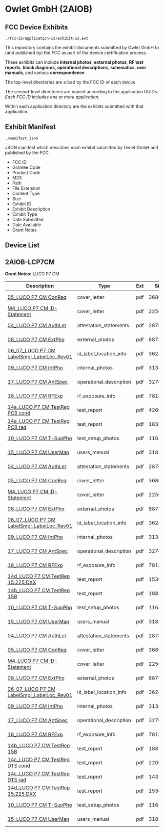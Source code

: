 # Owlet GmbH (2AIOB)
## FCC Device Exhibits

```
./fcc-id/application-id/exhibit-id.ext
```

This repository contains the exhibit documents submitted by Owlet GmbH to (and published by) the FCC as part of the device certification process.

These exhibits can include **internal photos**, **external photos**, **RF test reports**, **block diagrams**, **operational descriptions**, **schematics**, **user manuals**, and various **correspondence**.

The top-level directories are sliced by the FCC ID of each device.

The second-level directories are named according to the application UUIDs. *Each FCC ID includes one or more application.*

Within each application directory are the exhibits submitted with that application. 

## Exhibit Manifest

```
./manifest.json
```

JSON manifest which describes each exhibit submitted by Owlet GmbH and published by the FCC.

- FCC ID
- Grantee Code
- Product Code
- MD5
- Path
- File Extension
- Content Type
- Size
- Exhibit ID
- Exhibit Description
- Exhibit Type
- Date Submitted
- Date Available
- Grant Notes

## Device List
## 2AIOB-LCP7CM
**Grant Notes:** LUCO P7 CM

| Description | Type | Ext | Size | Submitted | Available |
| ----------- | ---- | --- | ---- | --------- | --------- |
| [05_LUCO P7 CM ConReq](2AIOB-LCP7CM/092741525f4d7dd1053d5c3289ccc4f2/3221564.pdf) | cover_letter | pdf | 368023 | 2016-12-08 | 2016-12-08 |
| [M4_LUCO P7 CM ID-Statement](2AIOB-LCP7CM/092741525f4d7dd1053d5c3289ccc4f2/3221584.pdf) | cover_letter | pdf | 225094 | 2016-12-08 | 2016-12-08 |
| [04_LUCO P7 CM AuthLet](2AIOB-LCP7CM/092741525f4d7dd1053d5c3289ccc4f2/3221563.pdf) | attestation_statements | pdf | 287612 | 2016-12-08 | 2016-12-08 |
| [08_LUCO P7 CM ExtPho](2AIOB-LCP7CM/092741525f4d7dd1053d5c3289ccc4f2/3221566.pdf) | external_photos | pdf | 88753 | 2016-12-08 | 2016-12-08 |
| [06_07_LUCO P7 CM LabelSmpl_LabelLoc_Rev01](2AIOB-LCP7CM/092741525f4d7dd1053d5c3289ccc4f2/3221565.pdf) | id_label_location_info | pdf | 362429 | 2016-12-08 | 2016-12-08 |
| [09_LUCO P7 CM IntPho](2AIOB-LCP7CM/092741525f4d7dd1053d5c3289ccc4f2/3221567.pdf) | internal_photos | pdf | 313421 | 2016-12-08 | 2016-12-08 |
| [17_LUCO P7 CM AntSpec](2AIOB-LCP7CM/092741525f4d7dd1053d5c3289ccc4f2/3221582.pdf) | operational_description | pdf | 327636 | 2016-12-08 | 2016-12-08 |
| [18_LUCO P7 CM RFExp](2AIOB-LCP7CM/092741525f4d7dd1053d5c3289ccc4f2/3221583.pdf) | rf_exposure_info | pdf | 781890 | 2016-12-08 | 2016-12-08 |
| [14a_LUCO P7 CM TestRep PCB cond](2AIOB-LCP7CM/092741525f4d7dd1053d5c3289ccc4f2/2389172.pdf) | test_report | pdf | 4260586 | 2016-12-08 | 2016-12-08 |
| [14a_LUCO P7 CM TestRep PCB rad](2AIOB-LCP7CM/092741525f4d7dd1053d5c3289ccc4f2/3221636.pdf) | test_report | pdf | 1838392 | 2016-12-08 | 2016-12-08 |
| [10_LUCO P7 CM T-SupPho](2AIOB-LCP7CM/092741525f4d7dd1053d5c3289ccc4f2/3221568.pdf) | test_setup_photos | pdf | 116492 | 2016-12-08 | 2016-12-08 |
| [15_LUCO P7 CM UserMan](2AIOB-LCP7CM/092741525f4d7dd1053d5c3289ccc4f2/3221578.pdf) | users_manual | pdf | 318251 | 2016-12-08 | 2016-12-08 |
| [04_LUCO P7 CM AuthLet](2AIOB-LCP7CM/fa36cc0243bdc74198207edbfe168ba9/3221563.pdf) | attestation_statements | pdf | 287612 | 2016-12-08 | 2016-12-08 |
| [05_LUCO P7 CM ConReq](2AIOB-LCP7CM/fa36cc0243bdc74198207edbfe168ba9/3221564.pdf) | cover_letter | pdf | 368023 | 2016-12-08 | 2016-12-08 |
| [M4_LUCO P7 CM ID-Statement](2AIOB-LCP7CM/fa36cc0243bdc74198207edbfe168ba9/3221584.pdf) | cover_letter | pdf | 225094 | 2016-12-08 | 2016-12-08 |
| [08_LUCO P7 CM ExtPho](2AIOB-LCP7CM/fa36cc0243bdc74198207edbfe168ba9/3221566.pdf) | external_photos | pdf | 88753 | 2016-12-08 | 2016-12-08 |
| [06_07_LUCO P7 CM LabelSmpl_LabelLoc_Rev01](2AIOB-LCP7CM/fa36cc0243bdc74198207edbfe168ba9/3221565.pdf) | id_label_location_info | pdf | 362429 | 2016-12-08 | 2016-12-08 |
| [09_LUCO P7 CM IntPho](2AIOB-LCP7CM/fa36cc0243bdc74198207edbfe168ba9/3221567.pdf) | internal_photos | pdf | 313421 | 2016-12-08 | 2016-12-08 |
| [17_LUCO P7 CM AntSpec](2AIOB-LCP7CM/fa36cc0243bdc74198207edbfe168ba9/3221582.pdf) | operational_description | pdf | 327636 | 2016-12-08 | 2016-12-08 |
| [18_LUCO P7 CM RFExp](2AIOB-LCP7CM/fa36cc0243bdc74198207edbfe168ba9/3221583.pdf) | rf_exposure_info | pdf | 781890 | 2016-12-08 | 2016-12-08 |
| [14d_LUCO P7 CM TestRep 15.225 DXX](2AIOB-LCP7CM/fa36cc0243bdc74198207edbfe168ba9/3221577.pdf) | test_report | pdf | 1536111 | 2016-12-08 | 2016-12-08 |
| [14b_LUCO P7 CM TestRep 15B](2AIOB-LCP7CM/fa36cc0243bdc74198207edbfe168ba9/3221574.pdf) | test_report | pdf | 1882793 | 2016-12-08 | 2016-12-08 |
| [10_LUCO P7 CM T-SupPho](2AIOB-LCP7CM/fa36cc0243bdc74198207edbfe168ba9/3221568.pdf) | test_setup_photos | pdf | 116492 | 2016-12-08 | 2016-12-08 |
| [15_LUCO P7 CM UserMan](2AIOB-LCP7CM/fa36cc0243bdc74198207edbfe168ba9/3221578.pdf) | users_manual | pdf | 318251 | 2016-12-08 | 2016-12-08 |
| [04_LUCO P7 CM AuthLet](2AIOB-LCP7CM/1643dc06c60f640ec6d1f9c458612221/3221563.pdf) | attestation_statements | pdf | 287612 | 2016-12-08 | 2016-12-08 |
| [05_LUCO P7 CM ConReq](2AIOB-LCP7CM/1643dc06c60f640ec6d1f9c458612221/3221564.pdf) | cover_letter | pdf | 368023 | 2016-12-08 | 2016-12-08 |
| [M4_LUCO P7 CM ID-Statement](2AIOB-LCP7CM/1643dc06c60f640ec6d1f9c458612221/3221584.pdf) | cover_letter | pdf | 225094 | 2016-12-08 | 2016-12-08 |
| [08_LUCO P7 CM ExtPho](2AIOB-LCP7CM/1643dc06c60f640ec6d1f9c458612221/3221566.pdf) | external_photos | pdf | 88753 | 2016-12-08 | 2016-12-08 |
| [06_07_LUCO P7 CM LabelSmpl_LabelLoc_Rev01](2AIOB-LCP7CM/1643dc06c60f640ec6d1f9c458612221/3221565.pdf) | id_label_location_info | pdf | 362429 | 2016-12-08 | 2016-12-08 |
| [09_LUCO P7 CM IntPho](2AIOB-LCP7CM/1643dc06c60f640ec6d1f9c458612221/3221567.pdf) | internal_photos | pdf | 313421 | 2016-12-08 | 2016-12-08 |
| [17_LUCO P7 CM AntSpec](2AIOB-LCP7CM/1643dc06c60f640ec6d1f9c458612221/3221582.pdf) | operational_description | pdf | 327636 | 2016-12-08 | 2016-12-08 |
| [18_LUCO P7 CM RFExp](2AIOB-LCP7CM/1643dc06c60f640ec6d1f9c458612221/3221583.pdf) | rf_exposure_info | pdf | 781890 | 2016-12-08 | 2016-12-08 |
| [14b_LUCO P7 CM TestRep 15B](2AIOB-LCP7CM/1643dc06c60f640ec6d1f9c458612221/3221574.pdf) | test_report | pdf | 1882793 | 2016-12-08 | 2016-12-08 |
| [14c_LUCO P7 CM TestRep DTS cond](2AIOB-LCP7CM/1643dc06c60f640ec6d1f9c458612221/3221575.pdf) | test_report | pdf | 2200508 | 2016-12-08 | 2016-12-08 |
| [14c_LUCO P7 CM TestRep DTS rad](2AIOB-LCP7CM/1643dc06c60f640ec6d1f9c458612221/2957181.pdf) | test_report | pdf | 1431522 | 2016-12-08 | 2016-12-08 |
| [14d_LUCO P7 CM TestRep 15.225 DXX](2AIOB-LCP7CM/1643dc06c60f640ec6d1f9c458612221/3221577.pdf) | test_report | pdf | 1536111 | 2016-12-08 | 2016-12-08 |
| [10_LUCO P7 CM T-SupPho](2AIOB-LCP7CM/1643dc06c60f640ec6d1f9c458612221/3221568.pdf) | test_setup_photos | pdf | 116492 | 2016-12-08 | 2016-12-08 |
| [15_LUCO P7 CM UserMan](2AIOB-LCP7CM/1643dc06c60f640ec6d1f9c458612221/3221578.pdf) | users_manual | pdf | 318251 | 2016-12-08 | 2016-12-08 |

